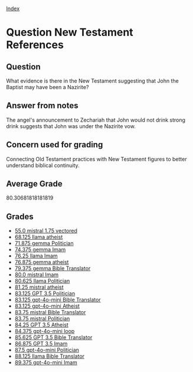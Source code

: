 
[Index](../../index.md)
# Question New Testament References
## Question
What evidence is there in the New Testament suggesting that John the Baptist may have been a Nazirite?

## Answer from notes
The angel's announcement to Zechariah that John would not drink strong drink suggests that John was under the Nazirite vow.

## Concern used for grading
Connecting Old Testament practices with New Testament figures to better understand biblical continuity.

## Average Grade
80.30681818181819

## Grades
 * [55.0 mistral 1.75 vectored](../answers/mistral_1.75_vectored/New_Testament_References.md)
 * [68.125 llama atheist](../answers/llama_atheist/New_Testament_References.md)
 * [71.875 gemma Politician](../answers/gemma_Politician/New_Testament_References.md)
 * [74.375 gemma Imam](../answers/gemma_Imam/New_Testament_References.md)
 * [76.25 llama Imam](../answers/llama_Imam/New_Testament_References.md)
 * [76.875 gemma atheist](../answers/gemma_atheist/New_Testament_References.md)
 * [79.375 gemma Bible Translator](../answers/gemma_Bible_Translator/New_Testament_References.md)
 * [80.0 mistral Imam](../answers/mistral_Imam/New_Testament_References.md)
 * [80.625 llama Politician](../answers/llama_Politician/New_Testament_References.md)
 * [81.25 mistral atheist](../answers/mistral_atheist/New_Testament_References.md)
 * [83.125 GPT 3.5 Politician](../answers/GPT_3.5_Politician/New_Testament_References.md)
 * [83.125 gpt-4o-mini Bible Translator](../answers/gpt-4o-mini_Bible_Translator/New_Testament_References.md)
 * [83.125 gpt-4o-mini Atheist](../answers/gpt-4o-mini_Atheist/New_Testament_References.md)
 * [83.75 mistral Bible Translator](../answers/mistral_Bible_Translator/New_Testament_References.md)
 * [83.75 mistral Politician](../answers/mistral_Politician/New_Testament_References.md)
 * [84.25 GPT 3.5 Atheist](../answers/GPT_3.5_Atheist/New_Testament_References.md)
 * [84.375 gpt-4o-mini loop](../answers/gpt-4o-mini_loop/New_Testament_References.md)
 * [85.625 GPT 3.5 Bible Translator](../answers/GPT_3.5_Bible_Translator/New_Testament_References.md)
 * [86.875 GPT 3.5 Imam](../answers/GPT_3.5_Imam/New_Testament_References.md)
 * [87.5 gpt-4o-mini Politician](../answers/gpt-4o-mini_Politician/New_Testament_References.md)
 * [88.125 llama Bible Translator](../answers/llama_Bible_Translator/New_Testament_References.md)
 * [89.375 gpt-4o-mini Imam](../answers/gpt-4o-mini_Imam/New_Testament_References.md)
